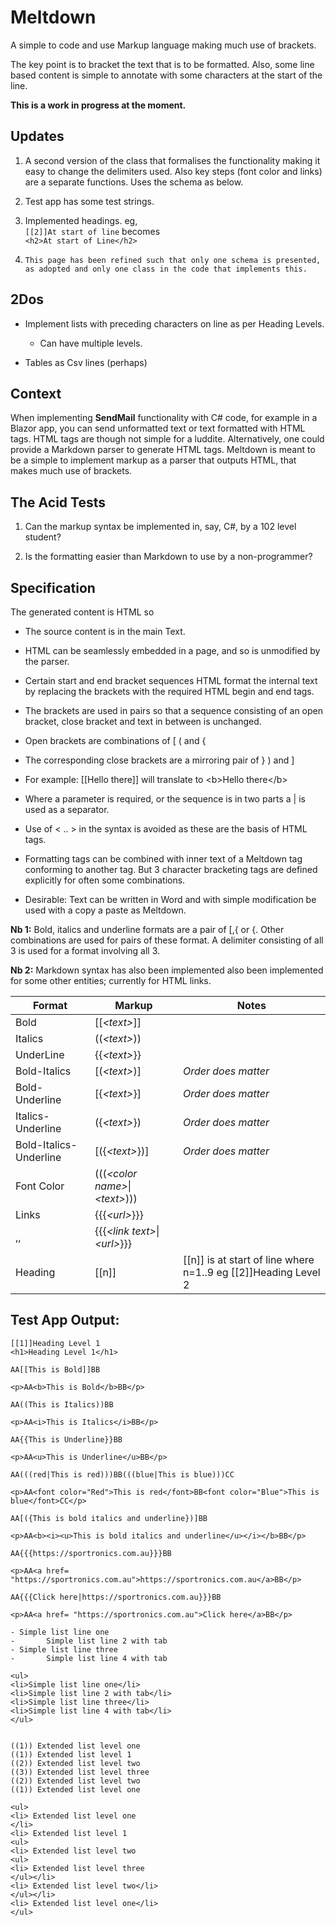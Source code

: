 # Meltdown

A simple to code and use Markup language making much use of brackets.

The key point is to bracket the text that is to be formatted. Also, some line
based content is simple to annotate with some characters at the start of the
line.

**This is a work in progress at the moment.**

## Updates

1.  A second version of the class that formalises the functionality making it
    easy to change the delimiters used. Also key steps (font color and links)
    are a separate functions. Uses the schema as below.

2.  Test app has some test strings.

3.  Implemented headings. eg,  
    `[[2]]At start of line` becomes  
    `<h2>At start of Line</h2>`

4.  `This page has been refined such that only one schema is presented, as
    adopted and only one class in the code that implements this.`

## 2Dos

-   Implement lists with preceding characters on line as per Heading Levels.

    -   Can have multiple levels.

-   Tables as Csv lines (perhaps)

## Context

When implementing **SendMail** functionality with C\# code, for example in a
Blazor app, you can send unformatted text or text formatted with HTML tags. HTML
tags are though not simple for a luddite. Alternatively, one could provide a
Markdown parser to generate HTML tags. Meltdown is meant to be a simple to
implement markup as a parser that outputs HTML, that makes much use of brackets.

## The Acid Tests

1.  Can the markup syntax be implemented in, say, C\#, by a 102 level student?

2.  Is the formatting easier than Markdown to use by a non-programmer?

## Specification

The generated content is HTML so

-   The source content is in the main Text.

-   HTML can be seamlessly embedded in a page, and so is unmodified by the
    parser.

-   Certain start and end bracket sequences HTML format the internal text by
    replacing the brackets with the required HTML begin and end tags.

-   The brackets are used in pairs so that a sequence consisting of an open
    bracket, close bracket and text in between is unchanged.

-   Open brackets are combinations of [ ( and {

-   The corresponding close brackets are a mirroring pair of } ) and ]

-   For example: [[Hello there]] will translate to \<b\>Hello there\</b\>

-   Where a parameter is required, or the sequence is in two parts a \| is used
    as a separator.

-   Use of \< .. \> in the syntax is avoided as these are the basis of HTML
    tags.

-   Formatting tags can be combined with inner text of a Meltdown tag conforming
    to another tag. But 3 character bracketing tags are defined explicitly for
    often some combinations.

-   Desirable: Text can be written in Word and with simple modification be used
    with a copy a paste as Meltdown.

**Nb 1:** Bold, italics and underline formats are a pair of [,{ or {. Other
combinations are used for pairs of these format. A delimiter consisting of all 3
is used for a format involving all 3.

**Nb 2:** Markdown syntax has also been implemented also been implemented for
some other entities; currently for HTML links.[](*%3curl%3e*)

| Format                 | Markup                             | Notes                                                          |
|------------------------|------------------------------------|----------------------------------------------------------------|
| Bold                   | [[*\<text\>*]]                     |                                                                |
| Italics                | ((*\<text\>*))                     |                                                                |
| UnderLine              | {{*\<text\>*}}                     |                                                                |
| Bold-Italics           | [(*\<text\>*)]                     | *Order does matter*                                            |
| Bold-Underline         | [{*\<text\>*}]                     | *Order does matter*                                            |
| Italics-Underline      | ({*\<text\>*})                     | *Order does matter*                                            |
| Bold-Italics-Underline | [({*\<text\>*})]                   | *Order does matter*                                            |
| Font Color             | (((*\<color name\>*\|*\<text\>*))) |                                                                |
| Links                  | {{{*\<url\>*}}}                    |                                                                |
| ,,                     | {{{*\<link text\>*\|*\<url\>*}}}   |                                                                |
| Heading                | [[n]]                              | [[n]] is at start of line where n=1..9 eg [[2]]Heading Level 2 |

## Test App Output:

```
[[1]]Heading Level 1
<h1>Heading Level 1</h1>

AA[[This is Bold]]BB

<p>AA<b>This is Bold</b>BB</p>

AA((This is Italics))BB

<p>AA<i>This is Italics</i>BB</p>

AA{{This is Underline}}BB

<p>AA<u>This is Underline</u>BB</p>

AA(((red|This is red)))BB(((blue|This is blue)))CC

<p>AA<font color="Red">This is red</font>BB<font color="Blue">This is blue</font>CC</p>

AA[({This is bold italics and underline})]BB

<p>AA<b><i><u>This is bold italics and underline</u></i></b>BB</p>

AA{{{https://sportronics.com.au}}}BB

<p>AA<a href= "https://sportronics.com.au">https://sportronics.com.au</a>BB</p>

AA{{{Click here|https://sportronics.com.au}}}BB

<p>AA<a href= "https://sportronics.com.au">Click here</a>BB</p>

- Simple list line one
-       Simple list line 2 with tab
- Simple list line three
-       Simple list line 4 with tab

<ul>
<li>Simple list line one</li>
<li>Simple list line 2 with tab</li>
<li>Simple list line three</li>
<li>Simple list line 4 with tab</li>
</ul>


((1)) Extended list level one
((1)) Extended list level 1
((2)) Extended list level two
((3)) Extended list level three
((2)) Extended list level two
((1)) Extended list level one

<ul>
<li> Extended list level one
</li>
<li> Extended list level 1
<ul>
<li> Extended list level two
<ul>
<li> Extended list level three
</ul></li>
<li> Extended list level two</li>
</ul></li>
<li> Extended list level one</li>
</ul>
```
